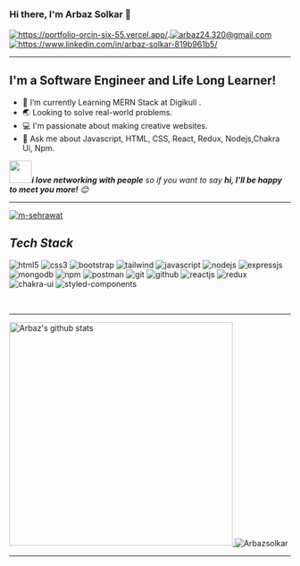  ### Hi there, I'm Arbaz Solkar 👋  

<a href="https://portfolio-orcin-six-55.vercel.app/">
  <img align="center" src="https://img.shields.io/badge/Portfolio-18A303?style=for-the-badge&logo=ionic&logoColor=white" alt="https://portfolio-orcin-six-55.vercel.app/" />
</a>
<a title="arbaz24.3.20@gmail.com" href="mailto:arbaz24.3.20@gmail.com">
  <img align="center" src="https://img.shields.io/badge/Gmail-D14836?style=for-the-badge&logo=gmail&logoColor=white" alt="arbaz24.320@gmail.com" />
</a>
<a href="https://www.linkedin.com/in/arbaz-solkar-819b961b5/">
  <img align="center" src="https://img.shields.io/badge/LinkedIn-0077B5?style=for-the-badge&logo=linkedin&logoColor=white" alt="https://www.linkedin.com/in/arbaz-solkar-819b961b5/" />
</a>

---

## I'm a Software Engineer and Life Long Learner!
- 🌱 I’m currently Learning MERN Stack at Digikull .
- 🌏 Looking to solve real-world problems.
- 💻 I'm passionate about making creative websites.
- 💬 Ask me about Javascript, HTML, CSS, React, Redux, Nodejs,Chakra Ui, Npm.
 
<img src="https://media.giphy.com/media/LnQjpWaON8nhr21vNW/giphy.gif" width="40"><em><b>i love networking with people</b> so if you want to say <b>hi, I'll be happy to meet you more!</b> :blush:</em>

---


 
<!----------------------------------- Profile View Section ------------------------------------>

<p align="left">
    <a href="https://github.com/Arbaz49">
        <img src="https://komarev.com/ghpvc/?username=Arbaz49&label=Profile%20views&color=0e75b6&style=flat" alt="m-sehrawat" />
    </a>

</p>
 


<!----------------------------------- Tech Stack Section ------------------------------------>

<h2><i>Tech Stack</i></h2>

<p>
    <img src="https://img.shields.io/badge/HTML5-E34F26?style=for-the-badge&logo=html5&logoColor=white" alt="html5" />
    <img src="https://img.shields.io/badge/CSS3-1572B6?style=for-the-badge&logo=css3&logoColor=white" alt="css3" />
    <img src="https://img.shields.io/badge/Bootstrap-563D7C?style=for-the-badge&logo=bootstrap&logoColor=white" alt="bootstrap" />
    <img src="https://img.shields.io/badge/Tailwind_CSS-38B2AC?style=for-the-badge&logo=tailwind-css&logoColor=white" alt="tailwind" />
    <img src="https://img.shields.io/badge/JavaScript-323330?style=for-the-badge&logo=javascript&logoColor=F7DF1E" alt="javascript" />
    <img src="https://img.shields.io/badge/Node.js-339933?style=for-the-badge&logo=nodedotjs&logoColor=white" alt="nodejs" />
    <img src="https://img.shields.io/badge/Express.js-000000?style=for-the-badge&logo=express&logoColor=white" alt="expressjs" />
    <img src="https://img.shields.io/badge/MongoDB-4EA94B?style=for-the-badge&logo=mongodb&logoColor=white" alt="mongodb" />
    <img src="https://img.shields.io/badge/npm-CB3837?style=for-the-badge&logo=npm&logoColor=white" alt="npm" />
    <img src="https://img.shields.io/badge/Postman-FF6C37?style=for-the-badge&logo=Postman&logoColor=white" alt="postman" />
    <img src="https://img.shields.io/badge/Git-f44d27?style=for-the-badge&logo=git&logoColor=white" alt="git" />
    <img src="https://img.shields.io/badge/GitHub-100000?style=for-the-badge&logo=github&logoColor=white" alt="github" />
    <img src="https://img.shields.io/badge/React-20232A?style=for-the-badge&logo=react&logoColor=61DAFB" alt="reactjs" />
    <img src="https://img.shields.io/badge/Redux-593D88?style=for-the-badge&logo=redux&logoColor=white" alt="redux" />
  <img src="https://img.shields.io/badge/Chakra%20UI-3bc7bd?style=for-the-badge&logo=chakraui&logoColor=white" alt="chakra-ui" />
 <img src="https://img.shields.io/badge/styled--components-DB7093?style=for-the-badge&logo=styled-components&logoColor=white" alt="styled-components" />
</p>
<br>


---
<!-- 
## 🏆 Trophies:

<a href="https://github.com/ryo-ma/github-profile-trophy"></a> -->
<!-- <img width="98%" alt="Trophy" src="https://github-profile-trophy.vercel.app/?username=Arbaz49" alt="Arbaz49" />
<p display="flex" align="center">
<img alt="Jha-Vineet69's Top Languages Stats"  src="https://github-readme-stats.vercel.app/api/top-langs/?username=Arbaz49&hide=smalltalk&theme=algolia&layout=compact" width="400" /> -->



  <a href="https://github.com/Arbaz49?tab=repositories">
    <img width="400" height="auto"  alt="Arbaz's github stats" 
         src="https://github-readme-stats-git-masterrstaa-rickstaa.vercel.app/api?username=Arbaz49&show_icons=true&theme=algolia&count_private=true" />
  </a>
  
  <img align="center" src="https://github-readme-streak-stats.herokuapp.com/?user=Arbaz49&hide=smalltalk&theme=algolia&layout=compact" alt="Arbazsolkar" />
</p>

---

 

